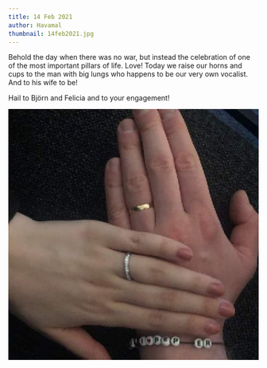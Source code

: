```yaml
---
title: 14 Feb 2021
author: Havamal
thumbnail: 14feb2021.jpg
---
```


Behold the day when there was no war, but instead the celebration of one of the most important pillars of life. Love!
Today we raise our horns and cups to the man with big lungs who happens to be our very own vocalist. And to his wife to be!

Hail to Björn and Felicia and to your engagement!

![14feb2021.jpg](./14feb2021.jpg)
